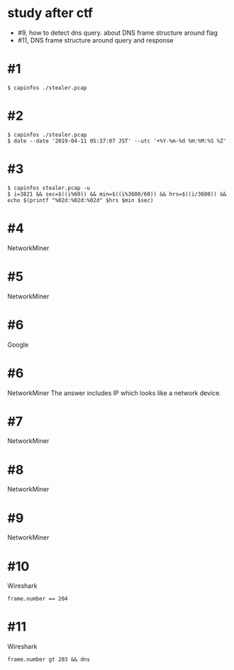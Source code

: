 
# study after ctf
- #9, how to detect dns query. about DNS frame structure around flag
- #11, DNS frame structure around query and response

# #1
```
$ capinfos ./stealer.pcap
```

# #2
```
$ capinfos ./stealer.pcap
$ date --date '2019-04-11 05:37:07 JST' --utc '+%Y-%m-%d %H:%M:%S %Z'
```

# #3
```
$ capinfos stealer.pcap -u
$ i=3821 && sec=$((i%60)) && min=$((i%3600/60)) && hrs=$((i/3600)) && echo $(printf "%02d:%02d:%02d" $hrs $min $sec)
```

# #4
NetworkMiner

# #5
NetworkMiner

# #6
Google

# #6
NetworkMiner
The answer includes IP which looks like a network device.

# #7
NetworkMiner

# #8
NetworkMiner

# #9
NetworkMiner

# #10
Wireshark
```
frame.number == 204
```

# #11
Wireshark
```
frame.number gt 203 && dns
```